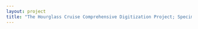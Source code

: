 ```yaml
--- 
layout: project 
title: "The Hourglass Cruise Comprehensive Digitization Project; Specimens, Data, Ships Logs, and Memoirs of the 1960's Gulf of Mexico Sampling Program" 
---
```



